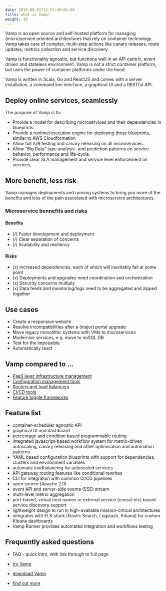 ```yaml
---
date: 2016-08-01T12:53:48+02:00
title: what is Vamp?
weight: 10
---
```


Vamp is an open source and self-hosted platform for managing (micro)service oriented architectures that rely on container technology. Vamp takes care of complex, multi-step actions like canary releases, route updates, metrics collection and service discovery.

Vamp is functionality agnostic, but functions well in an API centric, event driven and stateless environment. Vamp is not a strict container platform, but uses the power of container platforms under the hood.

Vamp is written in Scala, Go and ReactJS and comes with a server installation, a command line interface, a graphical UI and a RESTful API.

## Deploy online services, seamlessly

The purpose of Vamp is to:

* Provide a model for describing microservices and their dependencies in blueprints.
* Provide a runtime/execution engine for deploying these blueprints, similar to AWS Cloudformation
* Allow full A/B testing and canary releasing on all microservices.
* Allow “Big Data” type analysis- and prediction patterns on service behavior, performance and life-cycle.
* Provide clear SLA management and service level enforcement on services.

## More benefit, less risk

Vamp manages deployments and running systems to bring you more of the benefits and less of the pain associated with microservice architectures.

### Microservice bennefits and risks

#### Benefits

* (/) Faster development and deployment
* (/) Clear separation of concerns
* (/) Scalability and resiliency

#### Risks

* (x) Increased dependencies, each of which will inevitably fail at some point
* (x) Deployments and upgrades need coordination and orchestration
* (x) Security concerns multiply
* (x) Data feeds and monitoring/logs need to be aggregated and zipped together

## Use cases

* Create a responsive website
* Resolve incompatibilities after a (major) portal upgrade
* Move legacy monolithic systems with VMs to microservices
* Modernise services, e.g. move to noSQL DB
* Test for the impossible
* Automatically react

## Vamp compared to ... 

* [PaaS layer infrastructure management](/vampcomparedto/#paas-layer-infrastructure-management)
* [Configuration management tools](/vampcomparedto/#configuration-management-tools)
* [Routers and load balancers](/vampcomparedto/#routers-and-load-balancers)
* [CI/CD tools](/vampcomparedto/#ci-cd-tools)
* [Feature toggle frameworks](/vampcomparedto/#feature-toggle-frameworks)

## Feature list

* container-scheduler agnostic API
* graphical UI and dashboard
* percentage and condition based programmable routing
* integrated javascript-based workflow system for metric-driven autoscaling, canary releasing and other optimisation and automation patterns
* YAML based configuration blueprints with support for dependencies, clusters and environment variables
* automatic loadbalancing for autoscaled services
* API gateway routing features like conditional rewrites
* CLI for integration with common CI/CD pipelines
* open source (Apache 2.0)
* event API and server-side events (SSE) stream
* multi-level metric aggregation
* port-based, virtual host names or external service (consul etc) based service discovery support
* lightweight design to run in high-available mission-critical architectures
* integrates with ELK stack (Elastic Search, Logstash, Kibana) for custom Kibana dashboards
* Vamp Runner provides automated integration and workflows testing 

## Frequently asked questions 
* FAQ - quick intro, with link through to full page

* [try Vamp](/tryvamp/)
* [download Vamp](/downloads/)
* [find out more](/support/)